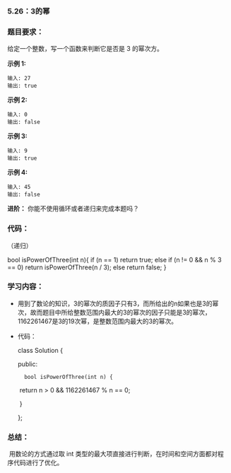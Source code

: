 ### 5.26：3的幂

### 题目要求：

给定一个整数，写一个函数来判断它是否是 3 的幂次方。

**示例 1:**

```
输入: 27
输出: true
```

**示例 2:**

```
输入: 0
输出: false
```

**示例 3:**

```
输入: 9
输出: true
```

**示例 4:**

```
输入: 45
输出: false
```

**进阶：**
 你能不使用循环或者递归来完成本题吗？

### 代码：

（递归）

bool isPowerOfThree(int n){
    if (n == 1)
        return true;
    else if (n != 0 && n % 3 == 0)
        return isPowerOfThree(n / 3);
    else
        return false;
}

### 学习内容：

- 用到了数论的知识，3的幂次的质因子只有3，而所给出的n如果也是3的幂次，故而题目中所给整数范围内最大的3的幂次的因子只能是3的幂次，1162261467是3的19次幂，是整数范围内最大的3的幂次。

- 代码：

  class Solution {

  public: 

     	bool isPowerOfThree(int n) {        

  ​			return n > 0 && 1162261467 % n == 0;

  ​		} 

  };

### 总结：

​		用数论的方式通过取 int 类型的最大项直接进行判断，在时间和空间方面都对程序代码进行了优化。

